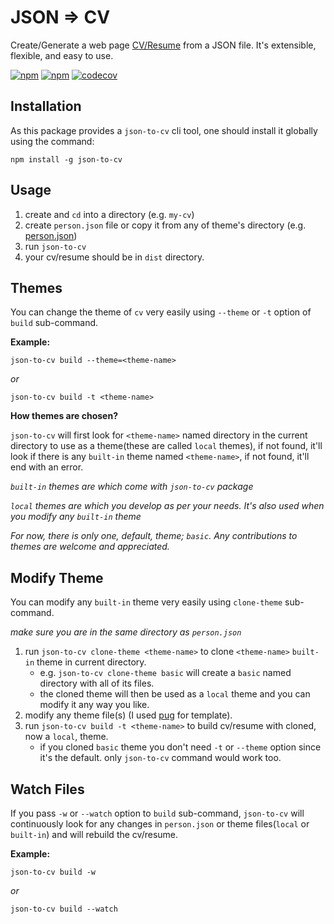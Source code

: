 # JSON ⇒ CV

Create/Generate a web page [CV/Resume](https://en.wikipedia.org/wiki/Curriculum_vitae) from a JSON file. It's extensible, flexible, and easy to use.

[![npm](https://img.shields.io/npm/v/json-to-cv)](https://www.npmjs.com/package/json-to-cv)
[![npm](https://img.shields.io/npm/dw/json-to-cv)](https://www.npmjs.com/package/json-to-cv)
[![codecov](https://codecov.io/gh/Inambe/json-to-cv/branch/master/graph/badge.svg)](https://codecov.io/gh/Inambe/json-to-cv)

## Installation

As this package provides a `json-to-cv` cli tool, one should install it globally using the command:

`npm install -g json-to-cv`

## Usage

1. create and `cd` into a directory (e.g. `my-cv`)
2. create `person.json` file or copy it from any of theme's directory (e.g. [person.json](https://raw.githubusercontent.com/Inambe/json-to-cv/master/lib/themes/basic/person.json))
3. run `json-to-cv`
4. your cv/resume should be in `dist` directory.

## Themes

You can change the theme of `cv` very easily using `--theme` or `-t` option of `build` sub-command.

**Example:**

`json-to-cv build --theme=<theme-name>`

_or_

`json-to-cv build -t <theme-name>`

**How themes are chosen?**

`json-to-cv` will first look for `<theme-name>` named directory in the current directory to use as a theme(these are called `local` themes), if not found, it'll look if there is any `built-in` theme named `<theme-name>`, if not found, it'll end with an error.

_`built-in` themes are which come with `json-to-cv` package_

_`local` themes are which you develop as per your needs. It's also used when you modify any `built-in` theme_

_For now, there is only one, default, theme; `basic`. Any contributions to themes are welcome and appreciated._

## Modify Theme

You can modify any `built-in` theme very easily using `clone-theme` sub-command.

_make sure you are in the same directory as `person.json`_

1. run `json-to-cv clone-theme <theme-name>` to clone `<theme-name>` `built-in` theme in current directory.
    - e.g. `json-to-cv clone-theme basic` will create a `basic` named directory with all of its files.
    - the cloned theme will then be used as a `local` theme and you can modify it any way you like.
2. modify any theme file(s) (I used [pug](https://pugjs.org/api/getting-started.html) for template).
3. run `json-to-cv build -t <theme-name>` to build cv/resume with cloned, now a `local`, theme.
    - if you cloned `basic` theme you don't need `-t` or `--theme` option since it's the default. only `json-to-cv` command would work too.

## Watch Files

If you pass `-w` or `--watch` option to `build` sub-command, `json-to-cv` will continuously look for any changes in `person.json` or theme files(`local` or `built-in`) and will rebuild the cv/resume.

**Example:**

`json-to-cv build -w`

_or_

`json-to-cv build --watch`
